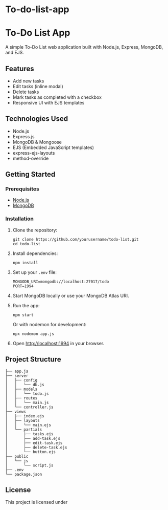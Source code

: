 # To-do-list-app

# To-Do List App

A simple To-Do List web application built with Node.js, Express, MongoDB, and EJS.

## Features

- Add new tasks
- Edit tasks (inline modal)
- Delete tasks
- Mark tasks as completed with a checkbox
- Responsive UI with EJS templates

## Technologies Used

- Node.js
- Express.js
- MongoDB & Mongoose
- EJS (Embedded JavaScript templates)
- express-ejs-layouts
- method-override

## Getting Started

### Prerequisites

- [Node.js](https://nodejs.org/)
- [MongoDB](https://www.mongodb.com/)

### Installation

1. Clone the repository:
   ```
   git clone https://github.com/yourusername/todo-list.git
   cd todo-list
   ```

2. Install dependencies:
   ```
   npm install
   ```

3. Set up your `.env` file:
   ```
   MONGODB_URI=mongodb://localhost:27017/todo
   PORT=1994
   ```

4. Start MongoDB locally or use your MongoDB Atlas URI.

5. Run the app:
   ```
   npm start
   ```
   Or with nodemon for development:
   ```
   npx nodemon app.js
   ```

6. Open [http://localhost:1994](http://localhost:1994) in your browser.

## Project Structure

```
├── app.js
├── server
│   ├── config
│   │   └── db.js
│   ├── models
│   │   └── todo.js
│   ├── routes
│   │   └── main.js
│   └── controller.js
├── views
│   ├── index.ejs
│   ├── layouts
│   │   └── main.ejs
│   └── partials
│       ├── tasks.ejs
│       ├── add-task.ejs
│       ├── edit-task.ejs
│       ├── delete-task.ejs
│       └── button.ejs
├── public
│   └── js
│       └── script.js
├── .env
└── package.json
```

## License

This project is licensed under
